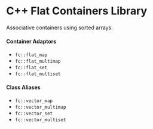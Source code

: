 # C++ Flat Containers Library

Associative containers using sorted arrays.

#### Container Adaptors
- `fc::flat_map`
- `fc::flat_multimap`
- `fc::flat_set`
- `fc::flat_multiset`

#### Class Aliases
- `fc::vector_map`
- `fc::vector_multimap`
- `fc::vector_set`
- `fc::vector_multiset`

